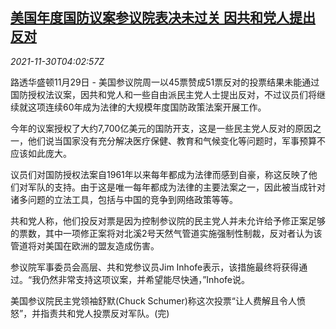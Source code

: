 <!--1638246662000-->
[美国年度国防议案参议院表决未过关 因共和党人提出反对](https://cn.reuters.com/article/us-defence-bill-senate-1130-idCNKBS2IF09G)
------

<div><i>2021-11-30T04:02:57Z</i></div><p>路透华盛顿11月29日 - 美国参议院周一以45票赞成51票反对的投票结果未能通过国防授权法议案，因共和党人和一些自由派民主党人士提出反对，不过议员们将继续就这项连续60年成为法律的大规模年度国防政策法案开展工作。</p><p>今年的议案授权了大约7,700亿美元的国防开支，这是一些民主党人反对的原因之一，他们说当国家没有充分解决医疗保健、教育和气候变化等问题时，军事预算不应该如此庞大。</p><p>议员们对国防授权法案自1961年以来每年都成为法律而感到自豪，称这反映了他们对军队的支持。由于这是唯一每年都成为法律的主要法案之一，因此被当成针对诸多问题的立法工具，包括与中国的竞争到网络政策等等。</p><p>共和党人称，他们投反对票是因为控制参议院的民主党人并未允许给予修正案足够的票数，其中一项修正案将对北溪2号天然气管道实施强制性制裁，反对者认为该管道将对美国在欧洲的盟友造成伤害。</p><p>参议院军事委员会高层、共和党参议员Jim Inhofe表示，该措施最终将获得通过。“我仍然非常支持这项议案，并希望能尽快通，”Inhofe说。</p><p>美国参议院民主党领袖舒默(Chuck Schumer)称这次投票“让人费解且令人愤怒”，并指责共和党人投票反对军队。(完)</p>

